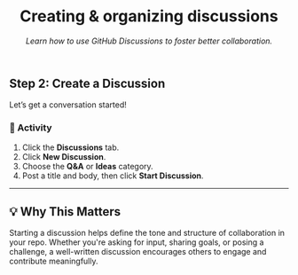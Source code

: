 <header>

<!--
  <<< Author notes: Course header >>>
  Update the course title and description.
-->

# Creating & organizing discussions  

_Learn how to use GitHub Discussions to foster better collaboration._

</header>

<!--
  <<< Author notes: Step 2 >>>
  Start this step by acknowledging the previous step.
  Define terms and link to docs.github.com.
  Historic note: this step combines the commend, approve, and needs changes steps from the previous version.
-->

## Step 2: Create a Discussion

Let’s get a conversation started!

### 💬 Activity

1. Click the **Discussions** tab.
2. Click **New Discussion**.
3. Choose the **Q&A** or **Ideas** category.
4. Post a title and body, then click **Start Discussion**.

---

## 💡 Why This Matters

Starting a discussion helps define the tone and structure of collaboration in your repo. Whether you're asking for input, sharing goals, or posing a challenge, a well-written discussion encourages others to engage and contribute meaningfully.


